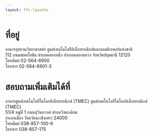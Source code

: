 ```yaml
---
layout: ffc-layouts
---
```

# ที่อยู่
อาคารอุทยานวิทยาศาสตร์
ศูนย์เทคโนโลยีอิเล็กทรอนิกส์และคอมพิวเตอร์แห่งชาติ  
112 ถนนพหลโยธิน ตำบลคลองหนึ่ง อำเภอคลองหลวง จังหวัดปทุมธานี 12120  
โทรศัพท์ 02-564-6900  
โทรสาร 02-564-6901-3

# สอบถามเพิ่มเติมได้ที่

อาคารศูนย์เทคโนโลยีไมโครอิเล็กทรอนิกส์ (TMEC)
ศูนย์เทคโนโลยีไมโครอิเล็กทรอนิกส์ (TMEC)  
51/4 หมู่ที่ 1 ถนนสุวินทวงศ์ ตำบลวังตะเคียน  
อำเภอเมือง จังหวัดฉะเชิงเทรา 24000  
โทรศัพท์ 038-857-100-9  
โทรสาร 038-857-175
